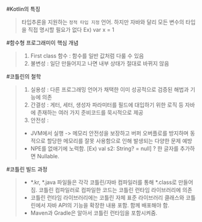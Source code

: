 #Kotlin의 특징
> 타입추론을 지원하는 `정적 타입 지정` 언어. 
하지만 자바와 달리 모든 변수의 타입을 직접 명시할 필요가 없다
 Ex) var x = 1
 
#함수형 프로그래미이 핵심 개념
> 1) First class 함수 : 함수를 일반 값처럼 다룰 수 있음
> 2) 불변성 : 일단 만들어지고 나면 내부 상태가 절대로 바뀌지 않음

#코틀린의 철학
> 1) 실용성 : 다른 프로그래밍 언어가 채택한 이미 성공적으로 검증된 해법과 기능에 의존
> 2) 간결성 : 게터, 세터, 생성자 파라미터를 필드에 대입하기 위한 로직 등 자바에 존재하는 여러 가지 준비코드를 묵시적으로 제공
> 3) 안전성 :
> - JVM에서 실행 -> 메모리 안전성을 보장하고 버퍼 오버플로를 방지하며 동적으로 할당한 메모리를 잘못 사용함으로 인해 발생되는 다양한 문제 예방 
> - NPE를 없애기에 노력함. [Ex) val s2: String? = null] ? 한 글자를 추가하면 Nullable.
 
#코틀린 빌드 과정
> - *.kr, *.java 파일들은 각각 코틀린/자바 컴파일러를 통해 *.class로 만들어짐. 코틀린 컴파일러로 컴파일한 코드는 코틀린 런타임 라이브러리에 의존
> - 코틀린 런타임 라이브러리에는 코틀린 자체 표준 라이브러리 클래스와 코틀린에서 자바 API의 기능을 확장한 내용 포함. 함께 배포해야 함.
> - Maven과 Gradle은 알아서 코틀린 런타임을 포함시켜줌.
 
            
